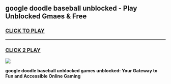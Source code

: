 
## google doodle baseball   unblocked - Play Unblocked Gmaes & Free
<h3>
<a href="https://news.freeplayer.one?title=google_doodle_baseball___unblocked&ref=16F">CLICK TO PLAY</a></h3>
<hr>

<h3>
<a href="https://news.freeplayer.one?title=google_doodle_baseball___unblocked&ref=16F">CLICK 2 PLAY</a>
  
</h3>

<a href="https://news.freeplayer.one?title=google_doodle_baseball___unblocked&ref=16F/"><img src="https://clearcache.store/games.png"></a>


**google doodle baseball   unblocked games unblocked: Your Gateway to Fun and Accessible Online Gaming**
